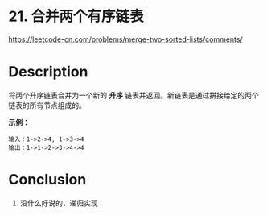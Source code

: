 # 21. 合并两个有序链表

https://leetcode-cn.com/problems/merge-two-sorted-lists/comments/

# Description

将两个升序链表合并为一个新的 **升序** 链表并返回。新链表是通过拼接给定的两个链表的所有节点组成的。 

 

**示例：**

```
输入：1->2->4, 1->3->4
输出：1->1->2->3->4->4
```



# Conclusion

1. 没什么好说的，递归实现
